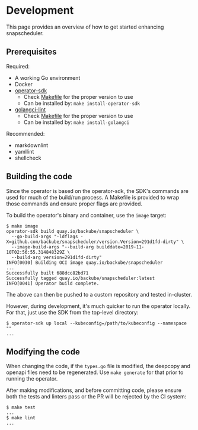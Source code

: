 # Development

This page provides an overview of how to get started enhancing snapscheduler.

## Prerequisites

Required:

- A working Go environment
- Docker
- [operator-sdk](https://github.com/operator-framework/operator-sdk)
  - Check
    [Makefile](https://github.com/backube/snapscheduler/blob/master/Makefile)
    for the proper version to use
  - Can be installed by: `make install-operator-sdk`
- [golangci-lint](https://github.com/golangci/golangci-lint)
  - Check
    [Makefile](https://github.com/backube/snapscheduler/blob/master/Makefile)
    for the proper version to use
  - Can be installed by: `make install-golangci`

Recommended:

- markdownlint
- yamllint
- shellcheck

## Building the code

Since the operator is based on the operator-sdk, the SDK's commands are used for
much of the build/run process. A Makefile is provided to wrap those commands and
ensure proper flags are provided.

To build the operator's binary and container, use the `image` target:

```console
$ make image
operator-sdk build quay.io/backube/snapscheduler \
  --go-build-args "-ldflags -X=github.com/backube/snapscheduler/version.Version=291d1fd-dirty" \
  --image-build-args "--build-arg builddate=2019-11-10T02:56:55.314848329Z \
  --build-arg version=291d1fd-dirty"
INFO[0030] Building OCI image quay.io/backube/snapscheduler
...
Successfully built 688dcc82bd71
Successfully tagged quay.io/backube/snapscheduler:latest
INFO[0041] Operator build complete.
```

The above can then be pushed to a custom repository and tested in-cluster.

However, during development, it's much quicker to run the operator locally. For
that, just use the SDK from the top-level directory:

```console
$ operator-sdk up local --kubeconfig=/path/to/kubeconfig --namespace ""
...
```

## Modifying the code

When changing the code, if the `types.go` file is modified, the deepcopy and
openapi files need to be regenerated. Use `make generate` for that prior to
running the operator.

After making modifications, and before committing code, please ensure both the
tests and linters pass or the PR will be rejected by the CI system:

```console
$ make test
...
$ make lint
...
```
